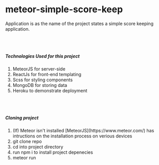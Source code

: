 # meteor-simple-score-keep


Application is as the name of the project states a simple score keeping <br>
application. 

<br>
<br>

##### Technologies Used for this project

<ol>
<li>MeteorJS for server-side</li>
<li>ReactJs for front-end templating</li>
<li>Scss for styling components</li>
<li>MongoDB for storing data</li>
<li>Heroku to demonstrate deployment </li>
</ol>


<br>
<br>

##### Cloning project 

<ol>
<li>(If) Meteor isn't installed [MeteorJS](https://www.meteor.com/) has intructions on the installation process on verious devices</li>
<li>git clone repo</li>
<li>cd into project directory</li>
<li>run npm i to install project depenecies</li>
<li>meteor run</li> 
</ol>